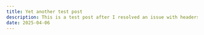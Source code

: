 ```yaml
---
title: Yet another test post
description: This is a test post after I resolved an issue with headers
date: 2025-04-06
---
```


